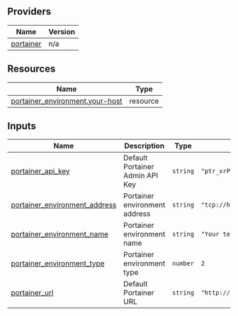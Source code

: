 <!-- BEGIN_TF_DOCS -->


## Providers

| Name | Version |
|------|---------|
| <a name="provider_portainer"></a> [portainer](#provider\_portainer) | n/a |

## Resources

| Name | Type |
|------|------|
| [portainer_environment.your-host](https://registry.terraform.io/providers/portainer/portainer/latest/docs/resources/environment) | resource |

## Inputs

| Name | Description | Type | Default | Required |
|------|-------------|------|---------|:--------:|
| <a name="input_portainer_api_key"></a> [portainer\_api\_key](#input\_portainer\_api\_key) | Default Portainer Admin API Key | `string` | `"ptr_xrP7XWqfZEOoaCJRu5c8qKaWuDtVc2Zb07Q5g22YpS8="` | no |
| <a name="input_portainer_environment_address"></a> [portainer\_environment\_address](#input\_portainer\_environment\_address) | Portainer environment address | `string` | `"tcp://host:9001"` | no |
| <a name="input_portainer_environment_name"></a> [portainer\_environment\_name](#input\_portainer\_environment\_name) | Portainer environment name | `string` | `"Your test environment name"` | no |
| <a name="input_portainer_environment_type"></a> [portainer\_environment\_type](#input\_portainer\_environment\_type) | Portainer environment type | `number` | `2` | no |
| <a name="input_portainer_url"></a> [portainer\_url](#input\_portainer\_url) | Default Portainer URL | `string` | `"http://localhost:9000"` | no |
<!-- END_TF_DOCS -->